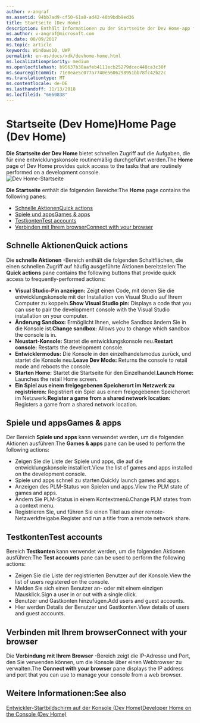 ```yaml
---
author: v-angraf
ms.assetid: 94bb7ad9-cf50-61a8-ad42-48b9bdb9ed36
title: Startseite (Dev Home)
description: Enthält Informationen zu der Startseite der Dev Home-app für Xbox One.
ms.author: v-angraf@microsoft.com
ms.date: 08/09/2017
ms.topic: article
keywords: Windows10, UWP
permalink: en-us/docs/xdk/devhome-home.html
ms.localizationpriority: medium
ms.openlocfilehash: b95637b38aafeb4111ecb25279dcec448ca3c30f
ms.sourcegitcommit: 71e8eae5c077a7740e5606298951bb78fc42b22c
ms.translationtype: MT
ms.contentlocale: de-DE
ms.lasthandoff: 11/13/2018
ms.locfileid: "6660838"
---
```

# <a name="home-page-dev-home"></a><span data-ttu-id="665f2-104">Startseite (Dev Home)</span><span class="sxs-lookup"><span data-stu-id="665f2-104">Home Page (Dev Home)</span></span>
   
  
<span data-ttu-id="665f2-105">**Die Startseite der Dev Home** bietet schnellen Zugriff auf die Aufgaben, die für eine entwicklungskonsole routinemäßig durchgeführt werden.</span><span class="sxs-lookup"><span data-stu-id="665f2-105">The **Home** page of Dev Home provides quick access to the tasks that are routinely performed on a development console.</span></span>   
 ![Dev Home-Startseite](images/devhome_home.png)   
  
<span data-ttu-id="665f2-107">**Die Startseite** enthält die folgenden Bereiche:</span><span class="sxs-lookup"><span data-stu-id="665f2-107">The **Home** page contains the following panes:</span></span>   
 
   *  [<span data-ttu-id="665f2-108">Schnelle Aktionen</span><span class="sxs-lookup"><span data-stu-id="665f2-108">Quick actions</span></span>](#ID4EEB)  
   *  [<span data-ttu-id="665f2-109">Spiele und apps</span><span class="sxs-lookup"><span data-stu-id="665f2-109">Games & apps</span></span>](#ID4EPC)  
   *  [<span data-ttu-id="665f2-110">Testkonten</span><span class="sxs-lookup"><span data-stu-id="665f2-110">Test accounts</span></span>](#ID4EQD)  
   *  [<span data-ttu-id="665f2-111">Verbinden mit Ihrem browser</span><span class="sxs-lookup"><span data-stu-id="665f2-111">Connect with your browser</span></span>](#ID4EFE)  

 
<a id="ID4EEB"></a>

   

## <a name="quick-actions"></a><span data-ttu-id="665f2-112">Schnelle Aktionen</span><span class="sxs-lookup"><span data-stu-id="665f2-112">Quick actions</span></span>  
   
  
<span data-ttu-id="665f2-113">Die **schnelle Aktionen** -Bereich enthält die folgenden Schaltflächen, die einen schnellen Zugriff auf häufig ausgeführte Aktionen bereitstellen:</span><span class="sxs-lookup"><span data-stu-id="665f2-113">The **Quick actions** pane contains the following buttons that provide quick access to frequently-performed actions:</span></span>   
 
   *  <span data-ttu-id="665f2-114">**Visual Studio-Pin anzeigen:** Zeigt einen Code, mit denen Sie die entwicklungskonsole mit der Installation von Visual Studio auf Ihrem Computer zu koppeln.</span><span class="sxs-lookup"><span data-stu-id="665f2-114">**Show Visual Studio pin:** Displays a code that you can use to pair the development console with the Visual Studio installation on your computer.</span></span>   
   *  <span data-ttu-id="665f2-115">**Änderung Sandbox:** Ermöglicht Ihnen, welche Sandbox ändern Sie in die Konsole ist.</span><span class="sxs-lookup"><span data-stu-id="665f2-115">**Change sandbox:** Allows you to change which sandbox the console is in.</span></span>   
   *  <span data-ttu-id="665f2-116">**Neustart-Konsole:** Startet die entwicklungskonsole neu.</span><span class="sxs-lookup"><span data-stu-id="665f2-116">**Restart console:** Restarts the development console.</span></span>   
   *  <span data-ttu-id="665f2-117">**Entwicklermodus:** Die Konsole in den einzelhandelsmodus zurück, und startet die Konsole neu.</span><span class="sxs-lookup"><span data-stu-id="665f2-117">**Leave Dev Mode:** Returns the console to retail mode and reboots the console.</span></span>   
   *  <span data-ttu-id="665f2-118">**Starten Home:** Startet die Startseite für den Einzelhandel.</span><span class="sxs-lookup"><span data-stu-id="665f2-118">**Launch Home:** Launches the retail Home screen.</span></span>   
   *  <span data-ttu-id="665f2-119">**Ein Spiel aus einem freigegebenen Speicherort im Netzwerk zu registrieren:** Registriert ein Spiel aus einem freigegebenen Speicherort im Netzwerk.</span><span class="sxs-lookup"><span data-stu-id="665f2-119">**Register a game from a shared network location:** Registers a game from a shared network location.</span></span>   

  
<a id="ID4EPC"></a>

   

## <a name="games--apps"></a><span data-ttu-id="665f2-120">Spiele und apps</span><span class="sxs-lookup"><span data-stu-id="665f2-120">Games & apps</span></span>   
   
  
<span data-ttu-id="665f2-121">Der Bereich **Spiele und apps** kann verwendet werden, um die folgenden Aktionen ausführen:</span><span class="sxs-lookup"><span data-stu-id="665f2-121">The **Games & apps** pane can be used to perform the following actions:</span></span>   
 
   *  <span data-ttu-id="665f2-122">Zeigen Sie die Liste der Spiele und apps, die auf die entwicklungskonsole installiert.</span><span class="sxs-lookup"><span data-stu-id="665f2-122">View the list of games and apps installed on the development console.</span></span>  
   *  <span data-ttu-id="665f2-123">Spiele und apps schnell zu starten.</span><span class="sxs-lookup"><span data-stu-id="665f2-123">Quickly launch games and apps.</span></span>  
   *  <span data-ttu-id="665f2-124">Anzeigen des PLM-Status von Spielen und apps.</span><span class="sxs-lookup"><span data-stu-id="665f2-124">View the PLM state of games and apps.</span></span>  
   *  <span data-ttu-id="665f2-125">Ändern Sie PLM-Status in einem Kontextmenü.</span><span class="sxs-lookup"><span data-stu-id="665f2-125">Change PLM states from a context menu.</span></span>  
   *  <span data-ttu-id="665f2-126">Registrieren Sie, und führen Sie einen Titel aus einer remote-Netzwerkfreigabe.</span><span class="sxs-lookup"><span data-stu-id="665f2-126">Register and run a title from a remote network share.</span></span>

  
<a id="ID4EQD"></a>

   

## <a name="test-accounts"></a><span data-ttu-id="665f2-127">Testkonten</span><span class="sxs-lookup"><span data-stu-id="665f2-127">Test accounts</span></span>  
   
  
<span data-ttu-id="665f2-128">Bereich **Testkonten** kann verwendet werden, um die folgenden Aktionen ausführen:</span><span class="sxs-lookup"><span data-stu-id="665f2-128">The **Test accounts** pane can be used to perform the following actions:</span></span>   
 
   *  <span data-ttu-id="665f2-129">Zeigen Sie die Liste der registrierten Benutzer auf der Konsole.</span><span class="sxs-lookup"><span data-stu-id="665f2-129">View the list of users registered on the console.</span></span>  
   *  <span data-ttu-id="665f2-130">Melden Sie sich einen Benutzer an- oder mit einem einzigen Mausklick.</span><span class="sxs-lookup"><span data-stu-id="665f2-130">Sign a user in or out with a single click.</span></span>  
   *  <span data-ttu-id="665f2-131">Benutzer und Gastkonten hinzufügen.</span><span class="sxs-lookup"><span data-stu-id="665f2-131">Add users and guest accounts.</span></span>  
   *  <span data-ttu-id="665f2-132">Hier werden Details der Benutzer und Gastkonten.</span><span class="sxs-lookup"><span data-stu-id="665f2-132">View details of users and guest accounts.</span></span>  

  
<a id="ID4EFE"></a>

   

## <a name="connect-with-your-browser"></a><span data-ttu-id="665f2-133">Verbinden mit Ihrem browser</span><span class="sxs-lookup"><span data-stu-id="665f2-133">Connect with your browser</span></span>  
   
  
<span data-ttu-id="665f2-134">Die **Verbindung mit Ihrem Browser** -Bereich zeigt die IP-Adresse und Port, den Sie verwenden können, um die Konsole über einen Webbrowser zu verwalten.</span><span class="sxs-lookup"><span data-stu-id="665f2-134">The **Connect with your browser** pane displays the IP address and port that you can use to manage your console from a web browser.</span></span>   
  
<a id="ID4EPE"></a>

   

## <a name="see-also"></a><span data-ttu-id="665f2-135">Weitere Informationen:</span><span class="sxs-lookup"><span data-stu-id="665f2-135">See also</span></span>  
 [<span data-ttu-id="665f2-136">Entwickler-Startbildschirm auf der Konsole (Dev Home)</span><span class="sxs-lookup"><span data-stu-id="665f2-136">Developer Home on the Console (Dev Home)</span></span>](dev-home.md)

  